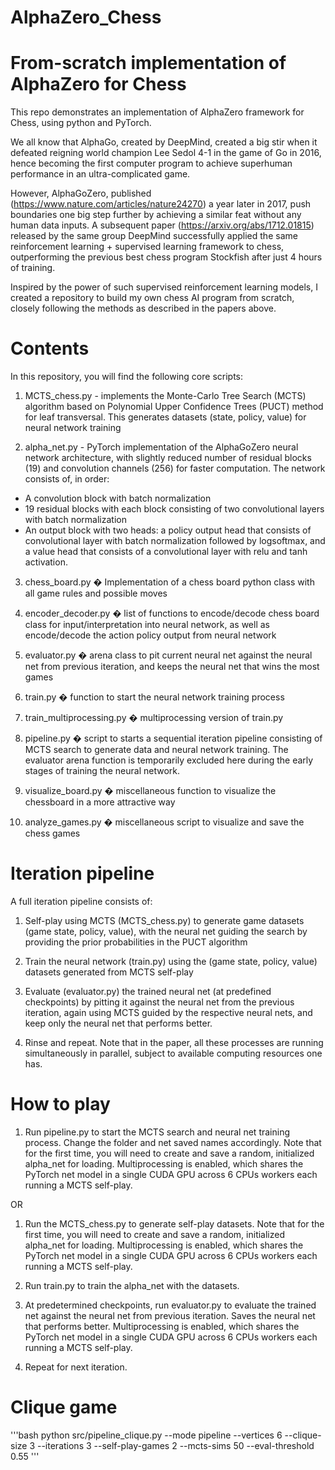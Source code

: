 # AlphaZero_Chess
# From-scratch implementation of AlphaZero for Chess

This repo demonstrates an implementation of AlphaZero framework for Chess, using python and PyTorch.

We all know that AlphaGo, created by DeepMind, created a big stir when it defeated reigning world champion Lee Sedol 4-1 in the game of Go in 2016, hence becoming the first computer program to achieve superhuman performance in an ultra-complicated game. 

However, AlphaGoZero, published (https://www.nature.com/articles/nature24270) a year later in 2017, push boundaries one big step further by achieving a similar feat without any human data inputs. A subsequent paper (https://arxiv.org/abs/1712.01815) released by the same group DeepMind successfully applied the same reinforcement learning + supervised learning framework to chess, outperforming the previous best chess program Stockfish after just 4 hours of training.

Inspired by the power of such supervised reinforcement learning models, I created a repository to build my own chess AI program from scratch, closely following the methods as described in the papers above.

# Contents
In this repository, you will find the following core scripts:

1) MCTS_chess.py - implements the Monte-Carlo Tree Search (MCTS) algorithm based on Polynomial Upper Confidence Trees (PUCT) method for leaf transversal. This generates datasets (state, policy, value) for neural network training

2) alpha_net.py - PyTorch implementation of the AlphaGoZero neural network architecture, with slightly reduced number of residual blocks (19) and convolution channels (256) for faster computation. The network consists of, in order:
- A convolution block with batch normalization
- 19 residual blocks with each block consisting of two convolutional layers with batch normalization
- An output block with two heads: a policy output head that consists of convolutional layer with batch normalization followed by logsoftmax, and a value head that consists of a convolutional layer with relu and tanh activation.

3) chess_board.py � Implementation of a chess board python class with all game rules and possible moves

4) encoder_decoder.py � list of functions to encode/decode chess board class for input/interpretation into neural network, as well as encode/decode the action policy output from neural network

5) evaluator.py � arena class to pit current neural net against the neural net from previous iteration, and keeps the neural net that wins the most games

6) train.py � function to start the neural network training process

7) train_multiprocessing.py � multiprocessing version of train.py

8) pipeline.py � script to starts a sequential iteration pipeline consisting of MCTS search to generate data and neural network training. The evaluator arena function is temporarily excluded here during the early stages of training the neural network.

9) visualize_board.py � miscellaneous function to visualize the chessboard in a more attractive way

10) analyze_games.py � miscellaneous script to visualize and save the chess games

# Iteration pipeline

A full iteration pipeline consists of:
1) Self-play using MCTS (MCTS_chess.py) to generate game datasets (game state, policy, value), with the neural net guiding the search by providing the prior probabilities in the PUCT algorithm

2) Train the neural network (train.py) using the (game state, policy, value) datasets generated from MCTS self-play

3) Evaluate (evaluator.py) the trained neural net (at predefined checkpoints) by pitting it against the neural net from the previous iteration, again using MCTS guided by the respective neural nets, and keep only the neural net that performs better.

4) Rinse and repeat. Note that in the paper, all these processes are running simultaneously in parallel, subject to available computing resources one has.

# How to play
1) Run pipeline.py to start the MCTS search and neural net training process. Change the folder and net saved names accordingly. Note that for the first time, you will need to create and save a random, initialized alpha_net for loading. Multiprocessing is enabled, which shares the PyTorch net model in a single CUDA GPU across 6 CPUs workers each running a MCTS self-play.

OR

1) Run the MCTS_chess.py to generate self-play datasets. Note that for the first time, you will need to create and save a random, initialized alpha_net for loading. Multiprocessing is enabled, which shares the PyTorch net model in a single CUDA GPU across 6 CPUs workers each running a MCTS self-play. 

2) Run train.py to train the alpha_net with the datasets.

3) At predetermined checkpoints, run evaluator.py to evaluate the trained net against the neural net from previous iteration. Saves the neural net that performs better. Multiprocessing is enabled, which shares the PyTorch net model in a single CUDA GPU across 6 CPUs workers each running a MCTS self-play. 

4) Repeat for next iteration.


# Clique game

'''bash
python src/pipeline_clique.py --mode pipeline --vertices 6 --clique-size 3 --iterations 3 --self-play-games 2 --mcts-sims 50 --eval-threshold 0.55
'''